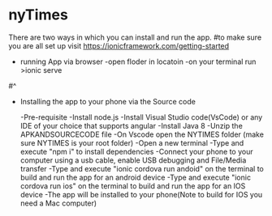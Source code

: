 # nyTimes
There are two ways in which you can install and run the app.
#to make sure you are all set up visit https://ionicframework.com/getting-started

- running App via browser
   -open floder in locatoin
   -on your terminal run >ionic serve 

#^
- Installing the app to your phone via the Source code

   -Pre-requisite
   -Install node.js
   -Install Visual Studio code(VsCode) or any IDE of your choice that supports angular
   -Install Java 8
   -Unzip the APKANDSOURCECODE file
   -On Vscode open the NYTIMES folder (make sure NYTIMES is your root folder)
   -Open a new terminal
   -Type and execute "npm i" to install dependencies
   -Connect your phone to your computer using a usb cable, enable USB debugging and File/Media transfer
   -Type and execute "ionic cordova run andoid" on the terminal to build and run the app for an android device
   -Type and execute "ionic cordova run ios" on the terminal to build and run the app for an IOS device
   -The app will be installed to your phone(Note to build for IOS you need a Mac computer)
   
   
